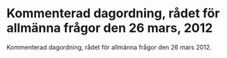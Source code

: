 # Kommenterad dagordning, rådet för allmänna frågor den 26 mars, 2012

Kommenterad dagordning, rådet för allmänna frågor den 26 mars 2012.
